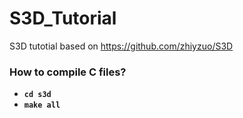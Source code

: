 # S3D_Tutorial
S3D tutotial based on https://github.com/zhiyzuo/S3D


### How to compile C files? ###
- **`cd s3d`**
- **`make all`**
